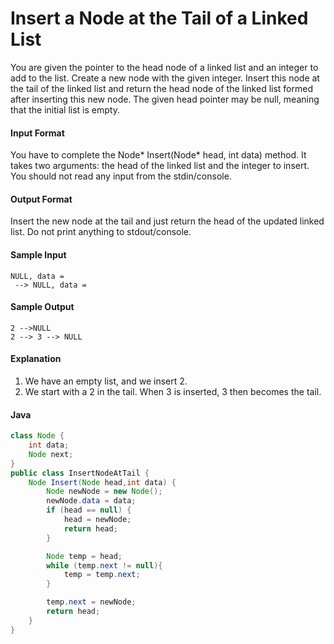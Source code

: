 # Insert a Node at the Tail of a Linked List
You are given the pointer to the head node of a linked list and an integer to add to the list. Create a new node with the given integer. Insert this node at the tail of the linked list and return the head node of the linked list formed after inserting this new node. The given head pointer may be null, meaning that the initial list is empty.

#### Input Format 
You have to complete the Node* Insert(Node* head, int data) method. It takes two arguments: the head of the linked list and the integer to insert. You should not read any input from the stdin/console.

#### Output Format 
Insert the new node at the tail and just return the head of the updated linked list. Do not print anything to stdout/console.

#### Sample Input
```
NULL, data =  
 --> NULL, data = 
```
#### Sample Output
```
2 -->NULL
2 --> 3 --> NULL
```
#### Explanation 
1. We have an empty list, and we insert 2. 
2. We start with a 2 in the tail. When 3 is inserted, 3 then becomes the tail.

#### Java
```java
class Node {
    int data;
    Node next;
}
public class InsertNodeAtTail {
    Node Insert(Node head,int data) {
        Node newNode = new Node();
        newNode.data = data;
        if (head == null) {
            head = newNode;
            return head;
        }

        Node temp = head;
        while (temp.next != null){
            temp = temp.next;
        }

        temp.next = newNode;
        return head;
    }
}

```